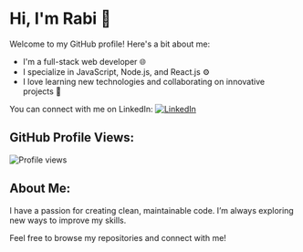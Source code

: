 # Hi, I'm Rabi 👋

Welcome to my GitHub profile! Here's a bit about me:

- I'm a full-stack web developer 🌐
- I specialize in JavaScript, Node.js, and React.js ⚙️
- I love learning new technologies and collaborating on innovative projects 🤝

You can connect with me on LinkedIn:
[![LinkedIn](https://img.shields.io/badge/LinkedIn-Profile-blue)](https://www.linkedin.com/in/anandorabi/)

## GitHub Profile Views:
![Profile views](https://komarev.com/ghpvc/?username=Rabi-anando-sarkar)

## About Me:
I have a passion for creating clean, maintainable code. I’m always exploring new ways to improve my skills.

Feel free to browse my repositories and connect with me!
